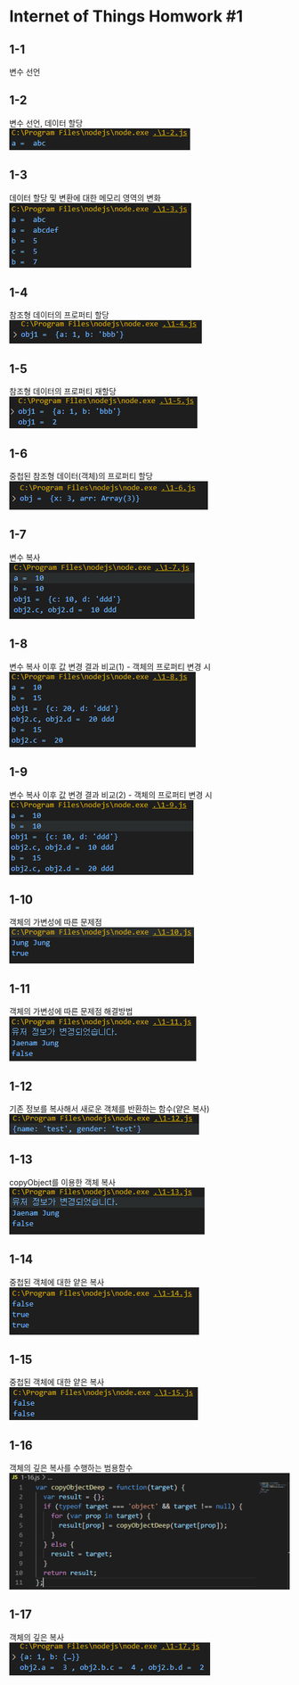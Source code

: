 # Internet of Things Homwork #1

## 1-1
변수 선언

## 1-2
변수 선언, 데이터 할당<br/>
![1-2](./log-image/1-2.png)

## 1-3
데이터 할당 및 변환에 대한 메모리 영역의 변화<br/>
![1-3](./log-image/1-3.png)

## 1-4
참조형 데이터의 프로퍼티 할당<br/>
![1-4](./log-image/1-4.png)

## 1-5
참조형 데이터의 프로퍼티 재할당<br/>
![1-5](./log-image/1-5.png)

## 1-6
중첩된 참조형 데이터(객체)의 프로퍼티 할당<br/>
![1-6](./log-image/1-6.png)

## 1-7
변수 복사<br/>
![1-7](./log-image/1-7.png)

## 1-8
변수 복사 이후 값 변경 결과 비교(1) - 객체의 프로퍼티 변경 시<br/>
![1-8](./log-image/1-8.png)

## 1-9
변수 복사 이후 값 변경 결과 비교(2) - 객체의 프로퍼티 변경 시<br/>
![1-9](./log-image/1-9.png)

## 1-10
객체의 가변성에 따른 문제점<br/>
![1-10](./log-image/1-10.png)

## 1-11
객체의 가변성에 따른 문제점 해결방법<br/>
![1-11](./log-image/1-11.png)

## 1-12
기존 정보를 복사해서 새로운 객체를 반환하는 함수(얕은 복사)<br/>
![1-12](./log-image/1-12.png)

## 1-13
copyObject를 이용한 객체 복사<br/>
![1-13](./log-image/1-13.png)

## 1-14
중첩된 객체에 대한 얕은 복사<br/>
![1-14](./log-image/1-14.png)

## 1-15
중첩된 객체에 대한 얕은 복사<br/>
![1-15](./log-image/1-15.png)

## 1-16
객체의 깊은 복사를 수행하는 범용함수<br/>
![1-16](./log-image/1-16.png)

## 1-17
객체의 깊은 복사<br/>
![1-17](./log-image/1-17.png)